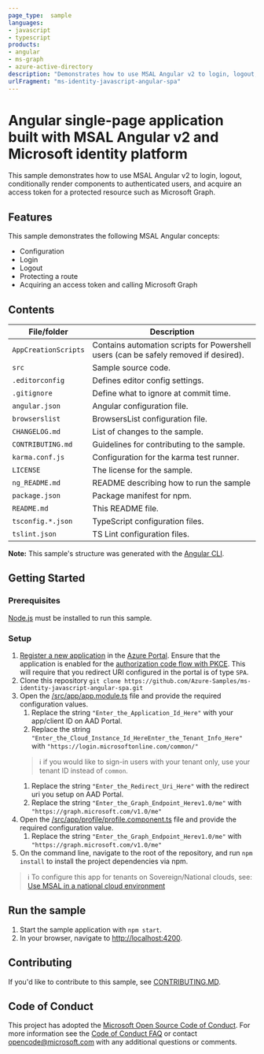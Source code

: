 ```yaml
---
page_type:  sample 
languages:
- javascript
- typescript
products:
- angular
- ms-graph
- azure-active-directory
description: "Demonstrates how to use MSAL Angular v2 to login, logout, protect a route, and acquire an access token for a protected resource such as Microsoft Graph."
urlFragment: "ms-identity-javascript-angular-spa"
---
```


# Angular single-page application built with MSAL Angular v2 and Microsoft identity platform

This sample demonstrates how to use MSAL Angular v2 to login, logout, conditionally render components to authenticated users, and acquire an access token for a protected resource such as Microsoft Graph.

## Features

This sample demonstrates the following MSAL Angular concepts:

* Configuration
* Login
* Logout
* Protecting a route
* Acquiring an access token and calling Microsoft Graph

## Contents

| File/folder       | Description                                |
|-------------------|--------------------------------------------|
| `AppCreationScripts` | Contains automation scripts for Powershell users (can be safely removed if desired). |
| `src`             | Sample source code.                        |
| `.editorconfig`   | Defines editor config settings.            |
| `.gitignore`      | Define what to ignore at commit time.      |
| `angular.json`    | Angular configuration file.                |
| `browserslist`    | BrowsersList configuration file.           |
| `CHANGELOG.md`    | List of changes to the sample.             |
| `CONTRIBUTING.md` | Guidelines for contributing to the sample. |
| `karma.conf.js`   | Configuration for the karma test runner.   |
| `LICENSE`         | The license for the sample.                |
| `ng_README.md`    | README describing how to run the sample    |
| `package.json`    | Package manifest for npm.                  |
| `README.md`       | This README file.                          |
| `tsconfig.*.json` | TypeScript configuration files.            |
| `tslint.json`     | TS Lint configuration files.               |

**Note:** This sample's structure was generated with the [Angular CLI](https://cli.angular.io/).

## Getting Started

### Prerequisites

[Node.js](https://nodejs.org/en/) must be installed to run this sample.

### Setup

1. [Register a new application](https://docs.microsoft.com/azure/active-directory/develop/scenario-spa-app-registration) in the [Azure Portal](https://portal.azure.com). Ensure that the application is enabled for the [authorization code flow with PKCE](https://docs.microsoft.com/azure/active-directory/develop/v2-oauth2-auth-code-flow). This will require that you redirect URI configured in the portal is of type `SPA`.
1. Clone this repository `git clone https://github.com/Azure-Samples/ms-identity-javascript-angular-spa.git`
1. Open the [/src/app/app.module.ts](./src/app/app.module.ts) file and provide the required configuration values.
    1. Replace the string `"Enter_the_Application_Id_Here"` with your app/client ID on AAD Portal.
    1. Replace the string `"Enter_the_Cloud_Instance_Id_HereEnter_the_Tenant_Info_Here"` with `"https://login.microsoftonline.com/common/"`
    > :information_source: if you would like to sign-in users with your tenant only, use your tenant ID instead of `common`.
    1. Replace the string `"Enter_the_Redirect_Uri_Here"` with the redirect uri you setup on AAD Portal.
    1. Replace the string `"Enter_the_Graph_Endpoint_Herev1.0/me"` with `"https://graph.microsoft.com/v1.0/me"`
1. Open the [/src/app/profile/profile.component.ts](./src/app/profile/profile.component.ts) file and provide the required configuration value.
    1. Replace the string `"Enter_the_Graph_Endpoint_Herev1.0/me"` with `"https://graph.microsoft.com/v1.0/me"`
1. On the command line, navigate to the root of the repository, and run `npm install` to install the project dependencies via npm.

> :information_source: To configure this app for tenants on Sovereign/National clouds, see: [Use MSAL in a national cloud environment](https://docs.microsoft.com/azure/active-directory/develop/msal-national-cloud)

## Run the sample

1. Start the sample application with `npm start`.
2. In your browser, navigate to [http://localhost:4200](http://localhost:4200).

## Contributing

If you'd like to contribute to this sample, see [CONTRIBUTING.MD](./CONTRIBUTING.md).

## Code of Conduct

This project has adopted the [Microsoft Open Source Code of Conduct](https://opensource.microsoft.com/codeofconduct/).
For more information see the [Code of Conduct FAQ](https://opensource.microsoft.com/codeofconduct/faq/) or
contact [opencode@microsoft.com](mailto:opencode@microsoft.com) with any additional questions or comments.
